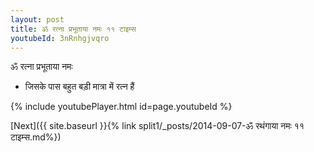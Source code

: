 ```yaml
---
layout: post
title: ॐ रत्ना प्रभूताया नमः ११ टाइम्स
youtubeId: 3nRnhgjvqro
---
```

 
 
 ॐ रत्ना प्रभूताया नमः  
 
 -  जिसके पास बहुत बड़ी मात्रा में रत्न हैं 
 
  
 
  
 
 
 
 
 
 


{% include youtubePlayer.html id=page.youtubeId %}
 
[Next]({{ site.baseurl }}{% link  split1/_posts/2014-09-07-ॐ रथंगाया नमः ११ टाइम्स.md%})
 
